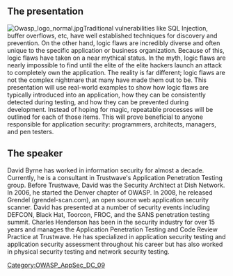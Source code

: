 ## The presentation

![Owasp_logo_normal.jpg](Owasp_logo_normal.jpg
"Owasp_logo_normal.jpg")Traditional vulnerabilities like SQL Injection,
buffer overflows, etc, have well established techniques for discovery
and prevention. On the other hand, logic flaws are incredibly diverse
and often unique to the specific application or business organization.
Because of this, logic flaws have taken on a near mythical status. In
the myth, logic flaws are nearly impossible to find until the elite of
the elite hackers launch an attack to completely own the application.
The reality is far different; logic flaws are not the complex nightmare
that many have made them out to be. This presentation will use
real-world examples to show how logic flaws are typically introduced
into an application, how they can be consistently detected during
testing, and how they can be prevented during development. Instead of
hoping for magic, repeatable processes will be outlined for each of
those items. This will prove beneficial to anyone responsible for
application security: programmers, architects, managers, and pen
testers.

## The speaker

David Byrne has worked in information security for almost a decade.
Currently, he is a consultant in Trustwave's Application Penetration
Testing group. Before Trustwave, David was the Security Architect at
Dish Network. In 2006, he started the Denver chapter of OWASP. In 2008,
he released Grendel (grendel-scan.com), an open source web application
security scanner. David has presented at a number of security events
including DEFCON, Black Hat, Toorcon, FROC, and the SANS penetration
testing summit. Charles Henderson has been in the security industry for
over 15 years and manages the Application Penetration Testing and Code
Review Practice at Trustwave. He has specialized in application security
testing and application security assessment throughout his career but
has also worked in physical security testing and network security
testing.

[Category:OWASP_AppSec_DC_09](Category:OWASP_AppSec_DC_09 "wikilink")
